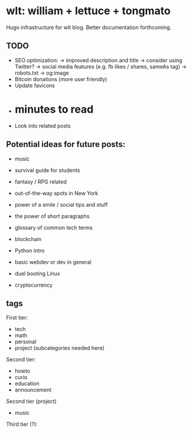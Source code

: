 # wlt: william + lettuce + tongmato
Hugo infrastructure for wlt blog. Better documentation forthcoming.

## TODO
- SEO optimization:
  -> improved description and title
  -> consider using Twitter?
  -> social media features (e.g. fb likes / shares, sameAs tag)
  -> robots.txt
  -> og:image
- Bitcoin donations (more user friendly)
- Update favicons
- # minutes to read
- Look into related posts

## Potential ideas for future posts:
- music
- survival guide for students
- fantasy / RPG related
- out-of-the-way spots in New York
- power of a smile / social tips and stuff
- the power of short paragraphs
- glossary of common tech terms
- blockchain

- Python intro
- basic webdev or dev in general
- duel booting Linux

- cryptocurrency


## tags
First tier:
- tech
- math
- personal
- project (subcategories needed here)

Second tier:
- howto
- curio
- education
- announcement

Second tier (project)
- music

Third tier (?):

